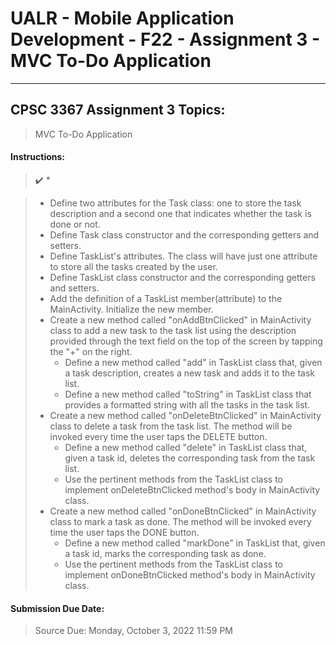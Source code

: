 # UALR - Mobile Application Development - F22 - Assignment 3 - MVC To-Do Application

---

## CPSC 3367 Assignment 3 Topics:

> MVC To-Do Application

#### Instructions:

> :heavy_check_mark: * <br>

> * Define two attributes for the Task class: one to store the task description and a second one that indicates whether the task is done or not.
> * Define Task class constructor and the corresponding getters and setters.
> * Define TaskList's attributes. The class will have just one attribute to store all the tasks created by the user.
> * Define TaskList class constructor and the corresponding getters and setters.
> * Add the definition of a TaskList member(attribute) to the MainActivity. Initialize the new member.
> * Create a new method called "onAddBtnClicked" in MainActivity class to add a new task to the task list using the description provided through the text field on the top of the screen by tapping the "+" on the right.
>   * Define a new method called "add" in TaskList class that, given a task description, creates a new task and adds it to the task list.
>   * Define a new method called "toString" in TaskList class that provides a formatted string with all the tasks in the task list.
> * Create a new method called "onDeleteBtnClicked" in MainActivity class to delete a task from the task list. The method will be invoked every time the user taps the DELETE button.
>   * Define a new method called "delete" in TaskList class that, given a task id, deletes the corresponding task from the task list.
>   * Use the pertinent methods from the TaskList class to implement onDeleteBtnClicked method's body in MainActivity class.
> * Create a new method called "onDoneBtnClicked" in MainActivity class to mark a task as done. The method will be invoked every time the user taps the DONE button.
>   * Define a new method called "markDone" in TaskList that, given a task id, marks the corresponding task as done.
>   * Use the pertinent methods from the TaskList class to implement  onDoneBtnClicked method's body in MainActivity class.

#### Submission Due Date:

>  Source Due: Monday, October 3, 2022 11:59 PM
